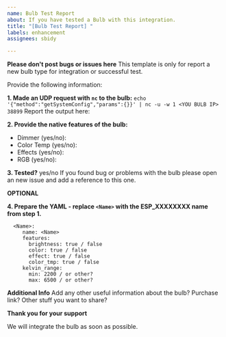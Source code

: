 ```yaml
---
name: Bulb Test Report
about: If you have tested a Bulb with this integration.
title: "[Bulb Test Report] "
labels: enhancement
assignees: sbidy

---
```


**Please don't post bugs or issues here** This template is only for report a new bulb type for integration or successful test.

Provide the following information:

**1. Made an UDP request with `nc` to the bulb:**
`echo '{"method":"getSystemConfig","params":{}}' | nc -u -w 1 <YOU BULB IP> 38899`
Report the output here:


**2. Provide the native features of the bulb:**
  - Dimmer (yes/no):
  - Color Temp (yes/no):
  - Effects (yes/no):
  - RGB (yes/no):


**3. Tested?**
    yes/no
    If you found bug or problems with the bulb please open an new issue and add a reference to this one.


**OPTIONAL**

**4. Prepare the YAML - replace `<Name>` with the ESP_XXXXXXXX name from step 1.**
  ```
    <Name>:
       name: <Name>
       features:
         brightness: true / false
         color: true / false
         effect: true / false
         color_tmp: true / false
       kelvin_range:
         min: 2200 / or other?
         max: 6500 / or other?
   ```

**Additional Info**
Add any other useful information about the bulb? Purchase link? Other stuff you want to share?

**Thank you for your support**

We will integrate the bulb as soon as possible.
